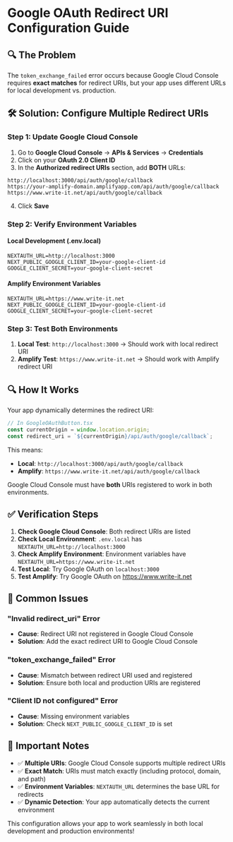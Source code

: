 # Google OAuth Redirect URI Configuration Guide

## 🔍 **The Problem**

The `token_exchange_failed` error occurs because Google Cloud Console requires **exact matches** for redirect URIs, but your app uses different URLs for local development vs. production.

## 🛠️ **Solution: Configure Multiple Redirect URIs**

### **Step 1: Update Google Cloud Console**

1. Go to **Google Cloud Console** → **APIs & Services** → **Credentials**
2. Click on your **OAuth 2.0 Client ID**
3. In the **Authorized redirect URIs** section, add **BOTH** URLs:

```
http://localhost:3000/api/auth/google/callback
https://your-amplify-domain.amplifyapp.com/api/auth/google/callback
https://www.write-it.net/api/auth/google/callback
```

4. Click **Save**

### **Step 2: Verify Environment Variables**

#### **Local Development (.env.local)**
```env
NEXTAUTH_URL=http://localhost:3000
NEXT_PUBLIC_GOOGLE_CLIENT_ID=your-google-client-id
GOOGLE_CLIENT_SECRET=your-google-client-secret
```

#### **Amplify Environment Variables**
```env
NEXTAUTH_URL=https://www.write-it.net
NEXT_PUBLIC_GOOGLE_CLIENT_ID=your-google-client-id
GOOGLE_CLIENT_SECRET=your-google-client-secret
```

### **Step 3: Test Both Environments**

1. **Local Test**: `http://localhost:3000` → Should work with local redirect URI
2. **Amplify Test**: `https://www.write-it.net` → Should work with Amplify redirect URI

## 🔍 **How It Works**

Your app dynamically determines the redirect URI:

```typescript
// In GoogleOAuthButton.tsx
const currentOrigin = window.location.origin;
const redirect_uri = `${currentOrigin}/api/auth/google/callback`;
```

This means:
- **Local**: `http://localhost:3000/api/auth/google/callback`
- **Amplify**: `https://www.write-it.net/api/auth/google/callback`

Google Cloud Console must have **both** URIs registered to work in both environments.

## ✅ **Verification Steps**

1. **Check Google Cloud Console**: Both redirect URIs are listed
2. **Check Local Environment**: `.env.local` has `NEXTAUTH_URL=http://localhost:3000`
3. **Check Amplify Environment**: Environment variables have `NEXTAUTH_URL=https://www.write-it.net`
4. **Test Local**: Try Google OAuth on `localhost:3000`
5. **Test Amplify**: Try Google OAuth on https://www.write-it.net

## 🚨 **Common Issues**

### **"Invalid redirect_uri" Error**
- **Cause**: Redirect URI not registered in Google Cloud Console
- **Solution**: Add the exact redirect URI to Google Cloud Console

### **"token_exchange_failed" Error**
- **Cause**: Mismatch between redirect URI used and registered
- **Solution**: Ensure both local and production URIs are registered

### **"Client ID not configured" Error**
- **Cause**: Missing environment variables
- **Solution**: Check `NEXT_PUBLIC_GOOGLE_CLIENT_ID` is set

## 📝 **Important Notes**

- ✅ **Multiple URIs**: Google Cloud Console supports multiple redirect URIs
- ✅ **Exact Match**: URIs must match exactly (including protocol, domain, and path)
- ✅ **Environment Variables**: `NEXTAUTH_URL` determines the base URL for redirects
- ✅ **Dynamic Detection**: Your app automatically detects the current environment

This configuration allows your app to work seamlessly in both local development and production environments!
